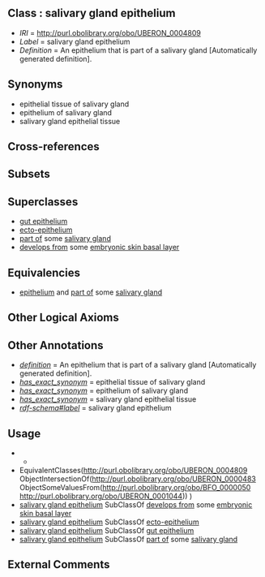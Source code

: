 
## Class : salivary gland epithelium

 * *IRI* = http://purl.obolibrary.org/obo/UBERON_0004809
 * *Label* = salivary gland epithelium
 * *Definition* = An epithelium that is part of a salivary gland [Automatically generated definition].

## Synonyms

 * epithelial tissue of salivary gland
 * epithelium of salivary gland
 * salivary gland epithelial tissue

## Cross-references


## Subsets


## Superclasses

 * [gut epithelium](../../UBERON/29/UBERON_0003929.md)
 * [ecto-epithelium](../../UBERON/71/UBERON_0010371.md)
 * [part of](../../BFO/50/BFO_0000050.md) some [salivary gland](../../UBERON/44/UBERON_0001044.md)
 * [develops from](../../RO/02/RO_0002202.md) some [embryonic skin basal layer](../../UBERON/72/UBERON_0011272.md)

## Equivalencies

 * [epithelium](../../UBERON/83/UBERON_0000483.md) and [part of](../../BFO/50/BFO_0000050.md) some [salivary gland](../../UBERON/44/UBERON_0001044.md)

## Other Logical Axioms


## Other Annotations

 * *[definition](../../IAO/15/IAO_0000115.md)* = An epithelium that is part of a salivary gland [Automatically generated definition].
 * *[has_exact_synonym](../../ym/oboInOwl#hasExactSynonym.md)* = epithelial tissue of salivary gland
 * *[has_exact_synonym](../../ym/oboInOwl#hasExactSynonym.md)* = epithelium of salivary gland
 * *[has_exact_synonym](../../ym/oboInOwl#hasExactSynonym.md)* = salivary gland epithelial tissue
 * *[rdf-schema#label](../../el/rdf-schema#label.md)* = salivary gland epithelium

## Usage

 * -
 * EquivalentClasses(<http://purl.obolibrary.org/obo/UBERON_0004809> ObjectIntersectionOf(<http://purl.obolibrary.org/obo/UBERON_0000483> ObjectSomeValuesFrom(<http://purl.obolibrary.org/obo/BFO_0000050> <http://purl.obolibrary.org/obo/UBERON_0001044>)) )
 * [salivary gland epithelium](../../UBERON/09/UBERON_0004809.md) SubClassOf [develops from](../../RO/02/RO_0002202.md) some [embryonic skin basal layer](../../UBERON/72/UBERON_0011272.md)
 * [salivary gland epithelium](../../UBERON/09/UBERON_0004809.md) SubClassOf [ecto-epithelium](../../UBERON/71/UBERON_0010371.md)
 * [salivary gland epithelium](../../UBERON/09/UBERON_0004809.md) SubClassOf [gut epithelium](../../UBERON/29/UBERON_0003929.md)
 * [salivary gland epithelium](../../UBERON/09/UBERON_0004809.md) SubClassOf [part of](../../BFO/50/BFO_0000050.md) some [salivary gland](../../UBERON/44/UBERON_0001044.md)

## External Comments

